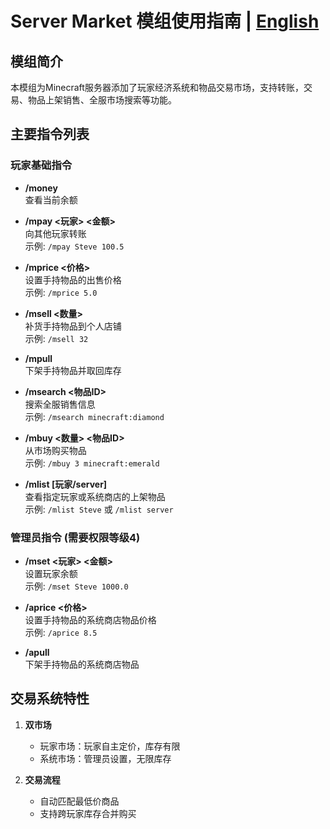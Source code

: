 # Server Market 模组使用指南 | [English](./README_EN.md)

## 模组简介
本模组为Minecraft服务器添加了玩家经济系统和物品交易市场，支持转账，交易、物品上架销售、全服市场搜索等功能。

## 主要指令列表

### 玩家基础指令
- **/money**  
  查看当前余额

- **/mpay <玩家> <金额>**  
  向其他玩家转账  
  示例: `/mpay Steve 100.5`

- **/mprice <价格>**  
  设置手持物品的出售价格  
  示例: `/mprice 5.0`

- **/msell <数量>**  
  补货手持物品到个人店铺  
  示例: `/msell 32`

- **/mpull**  
  下架手持物品并取回库存

- **/msearch <物品ID>**  
  搜索全服销售信息  
  示例: `/msearch minecraft:diamond`

- **/mbuy <数量> <物品ID>**  
  从市场购买物品  
  示例: `/mbuy 3 minecraft:emerald`

- **/mlist [玩家/server]**  
  查看指定玩家或系统商店的上架物品  
  示例: `/mlist Steve` 或 `/mlist server`

### 管理员指令 (需要权限等级4)
- **/mset <玩家> <金额>**  
  设置玩家余额  
  示例: `/mset Steve 1000.0`

- **/aprice <价格>**  
  设置手持物品的系统商店物品价格  
  示例: `/aprice 8.5`

- **/apull**  
  下架手持物品的系统商店物品

## 交易系统特性
1. **双市场**
   - 玩家市场：玩家自主定价，库存有限
   - 系统市场：管理员设置，无限库存

2. **交易流程**
   - 自动匹配最低价商品
   - 支持跨玩家库存合并购买